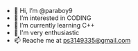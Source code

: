 - 👋 Hi, I’m @paraboy9
- 👀 I’m interested in CODING 
- 🌱 I’m currently learning C++
- 💞️ I'm very enthusiastic
- 📫 Reache me at ps3149335@gmail.com

<!---
paraboy9/paraboy9 is a ✨ special ✨ repository because its `README.md` (this file) appears on your GitHub profile.
You can click the Preview link to take a look at your changes.
--->
